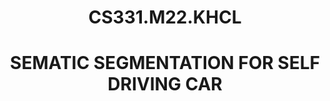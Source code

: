 <!-- Title -->
<h1 align="center"><b>CS331.M22.KHCL</b></h1>
<h1 align="center"><b>SEMATIC SEGMENTATION FOR SELF DRIVING CAR</b></h1>
